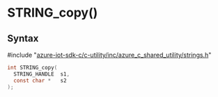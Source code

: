 # STRING_copy()

## Syntax

\#include "[azure-iot-sdk-c/c-utility/inc/azure_c_shared_utility/strings.h](../iot-c-ref-strings-h.md)"  
```C
int STRING_copy(
  STRING_HANDLE  s1,
  const char *   s2
);
```

